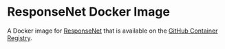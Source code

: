 # ResponseNet Docker Image

A Docker image for [ResponseNet](https://github.com/Reed-CompBio/ResponseNet) that is available on the [GitHub Container Registry](https://github.com/orgs/Reed-CompBio/packages/container/package/responsenet).
